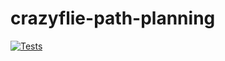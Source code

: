 # crazyflie-path-planning

[![Tests](https://github.com/teadetime/crazyflie-path-planning/workflows/Tests/badge.svg)](https://github.com/teadetime/crazyflie-path-planning/actions?workflow=Tests)
